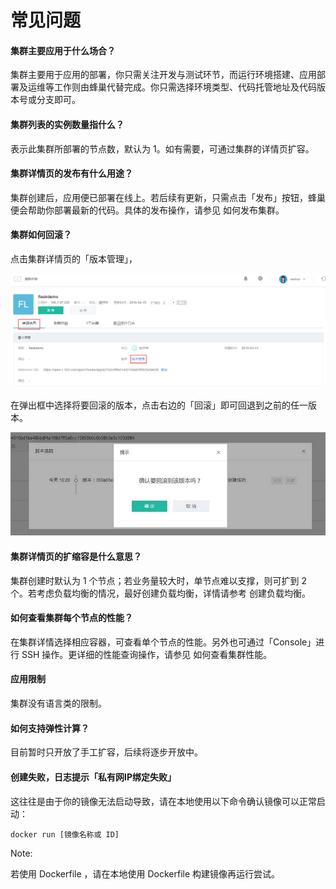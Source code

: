 # 常见问题

#### 集群主要应用于什么场合？

集群主要用于应用的部署，你只需关注开发与测试环节，而运行环境搭建、应用部署及运维等工作则由蜂巢代替完成。你只需选择环境类型、代码托管地址及代码版本号或分支即可。  

#### 集群列表的实例数量指什么？

表示此集群所部署的节点数，默认为 1。如有需要，可通过集群的详情页扩容。

#### 集群详情页的发布有什么用途？

集群创建后，应用便已部署在线上。若后续有更新，只需点击「发布」按钮，蜂巢便会帮助你部署最新的代码。具体的发布操作，请参见 如何发布集群。

#### 集群如何回滚？

点击集群详情页的「版本管理」，

![](../image/集群管理_版本管理.png)

在弹出框中选择将要回滚的版本，点击右边的「回滚」即可回退到之前的任一版本。

![](../image/A93.png)

#### 集群详情页的扩缩容是什么意思？

集群创建时默认为 1 个节点；若业务量较大时，单节点难以支撑，则可扩到 2 个。若考虑负载均衡的情况，最好创建负载均衡，详情请参考 创建负载均衡。

#### 如何查看集群每个节点的性能？

在集群详情选择相应容器，可查看单个节点的性能。另外也可通过「Console」进行 SSH 操作。更详细的性能查询操作，请参见 如何查看集群性能。

#### 应用限制

集群没有语言类的限制。

#### 如何支持弹性计算？

目前暂时只开放了手工扩容，后续将逐步开放中。

#### 创建失败，日志提示「私有网IP绑定失败」

这往往是由于你的镜像无法启动导致，请在本地使用以下命令确认镜像可以正常启动：

    docker run [镜像名称或 ID]

<span>Note:</span><div class="alertContent">若使用 Dockerfile ，请在本地使用 Dockerfile 构建镜像再运行尝试。</div>
